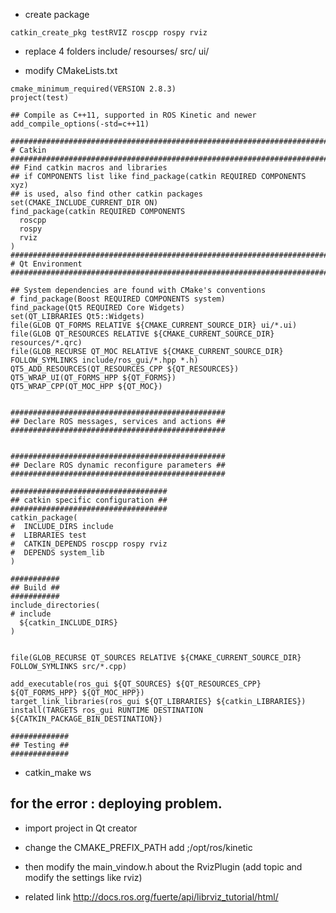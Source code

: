 * create package
```
catkin_create_pkg testRVIZ roscpp rospy rviz
```

* replace 4 folders
include/ resourses/ src/ ui/

* modify CMakeLists.txt
```
cmake_minimum_required(VERSION 2.8.3)
project(test)

## Compile as C++11, supported in ROS Kinetic and newer
add_compile_options(-std=c++11)

##############################################################################
# Catkin
##############################################################################
## Find catkin macros and libraries
## if COMPONENTS list like find_package(catkin REQUIRED COMPONENTS xyz)
## is used, also find other catkin packages
set(CMAKE_INCLUDE_CURRENT_DIR ON)
find_package(catkin REQUIRED COMPONENTS
  roscpp
  rospy
  rviz
)
##############################################################################
# Qt Environment
##############################################################################

## System dependencies are found with CMake's conventions
# find_package(Boost REQUIRED COMPONENTS system)
find_package(Qt5 REQUIRED Core Widgets)
set(QT_LIBRARIES Qt5::Widgets)
file(GLOB QT_FORMS RELATIVE ${CMAKE_CURRENT_SOURCE_DIR} ui/*.ui)
file(GLOB QT_RESOURCES RELATIVE ${CMAKE_CURRENT_SOURCE_DIR} resources/*.qrc)
file(GLOB_RECURSE QT_MOC RELATIVE ${CMAKE_CURRENT_SOURCE_DIR} FOLLOW_SYMLINKS include/ros_gui/*.hpp *.h)
QT5_ADD_RESOURCES(QT_RESOURCES_CPP ${QT_RESOURCES})
QT5_WRAP_UI(QT_FORMS_HPP ${QT_FORMS})
QT5_WRAP_CPP(QT_MOC_HPP ${QT_MOC})


################################################
## Declare ROS messages, services and actions ##
################################################


################################################
## Declare ROS dynamic reconfigure parameters ##
################################################

###################################
## catkin specific configuration ##
###################################
catkin_package(
#  INCLUDE_DIRS include
#  LIBRARIES test
#  CATKIN_DEPENDS roscpp rospy rviz
#  DEPENDS system_lib
)

###########
## Build ##
###########
include_directories(
# include
  ${catkin_INCLUDE_DIRS}
)


file(GLOB_RECURSE QT_SOURCES RELATIVE ${CMAKE_CURRENT_SOURCE_DIR} FOLLOW_SYMLINKS src/*.cpp)

add_executable(ros_gui ${QT_SOURCES} ${QT_RESOURCES_CPP} ${QT_FORMS_HPP} ${QT_MOC_HPP})
target_link_libraries(ros_gui ${QT_LIBRARIES} ${catkin_LIBRARIES})
install(TARGETS ros_gui RUNTIME DESTINATION ${CATKIN_PACKAGE_BIN_DESTINATION})

#############
## Testing ##
#############

```

* catkin_make ws
## for the error : deploying  problem.

* import project in Qt creator

* change the CMAKE_PREFIX_PATH add ;/opt/ros/kinetic

* then modify the main_vindow.h about the RvizPlugin (add topic and modify the settings like rviz)

* related link
http://docs.ros.org/fuerte/api/librviz_tutorial/html/ 




